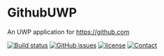 # GithubUWP
An UWP application for https://github.com

[![Build status](https://ci.appveyor.com/api/projects/status/ud7on9hsorejkbys?svg=true)](https://ci.appveyor.com/project/prajjwaldimri/githubuwp)
[![GitHub issues](https://img.shields.io/github/issues/prajjwaldimri/GithubUWP.svg?maxAge=2592000?style=flat-square)](https://github.com/prajjwaldimri/GithubUWP/issues)
[![license](https://img.shields.io/badge/license-GNU%20GPL%20v3-blue.svg?maxAge=2592000?style=flat-square)](https://github.com/prajjwaldimri/GithubUWP/blob/master/LICENSE)
[![Contact](https://img.shields.io/badge/contact-@prajjwaldimri-642C90.svg?style=flat-square)](https://twitter.com/prajjwaldimri)
